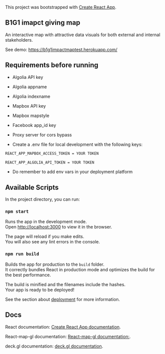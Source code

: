This project was bootstrapped with [Create React App](https://github.com/facebook/create-react-app).

## B1G1 imapct giving map

An interactive map with attractive data visuals for both external and internal stakeholders.

See demo: https://b1g1impactmaptest.herokuapp.com/

## Requirements before running

* Algolia API key

* Algolia appname

* Algolia indexname

* Mapbox API key

* Mapbox mapstyle

* Facebook app_id key

* Proxy server for cors bypass

* Create a .env file for local development with the following keys:
```sh
REACT_APP_MAPBOX_ACCESS_TOKEN = YOUR TOKEN

REACT_APP_ALGOLIA_API_TOKEN = YOUR TOKEN
```
* Do remember to add env vars in your deployment platform

## Available Scripts

In the project directory, you can run:

### `npm start`

Runs the app in the development mode.<br />
Open [http://localhost:3000](http://localhost:3000) to view it in the browser.

The page will reload if you make edits.<br />
You will also see any lint errors in the console.


### `npm run build`

Builds the app for production to the `build` folder.<br />
It correctly bundles React in production mode and optimizes the build for the best performance.

The build is minified and the filenames include the hashes.<br />
Your app is ready to be deployed!

See the section about [deployment](https://facebook.github.io/create-react-app/docs/deployment) for more information.


## Docs

React documentation: [Create React App documentation](https://facebook.github.io/create-react-app/docs/getting-started).

React-map-gl documentation: [React-map-gl documentation:](http://visgl.github.io/react-map-gl/docs).

deck.gl documentation: [deck.gl documentation](https://deck.gl/docs).


